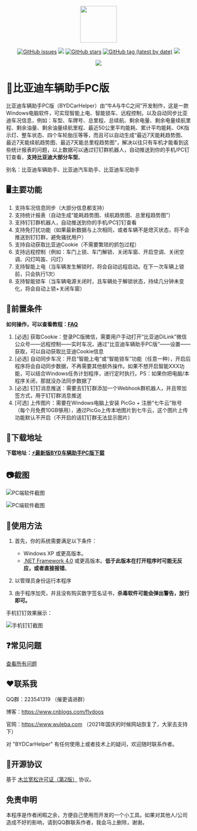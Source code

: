 <p align="center">
	<a><img width="100px" src="https://cdn.jsdelivr.net/gh/flydoos/BYDCarHelper/Images/Logo.png"/></a>
</p>
<p align="center">
	<a href="https://github.com/flydoos/BYDCarHelper/issues"><img alt="GitHub issues" src="https://img.shields.io/github/issues/flydoos/BYDCarHelper?style=flat-square"></a>
	<a href="https://www.microsoft.com/zh-cn/download/confirmation.aspx?id=17718"><img src="https://img.shields.io/badge/platform-windows-lightgrey.svg?style=flat-square"/></a>
	<a href="https://github.com/flydoos/BYDCarHelper/stargazers"><img alt="GitHub stars" src="https://img.shields.io/github/stars/flydoos/BYDCarHelper?style=flat-square"></a>
	<a href="https://github.com/flydoos/BYDCarHelper/tags"><img alt="GitHub tag (latest by date)" src="https://img.shields.io/github/v/tag/flydoos/BYDCarHelper?style=flat-square"></a>
	<a href="https://github.com/flydoos/BYDCarHelper/releases"><img src="https://img.shields.io/github/downloads/flydoos/BYDCarHelper/total.svg?style=flat-square"/></a>
</p>
<p align="center">
	<img src="https://cdn.jsdelivr.net/gh/flydoos/BYDCarHelper/Images/ClickStar.png"/>
</p>

# 👀比亚迪车辆助手PC版

比亚迪车辆助手PC版（BYDCarHelper）由“牛A与牛C之间”开发制作，这是一款Windows电脑软件，可实现智能上电、智能锁车、远程控制，以及自动同步比亚迪车况信息，例如：车型、车牌号、总里程、总续航、剩余电量、剩余电量续航里程、剩余油量、剩余油量续航里程、最近50公里平均能耗、累计平均能耗、OK指示灯、整车状态、四个车轮胎压等等，而且可以自动生成“最近7天能耗趋势图、最近7天能续航趋势图、最近7天能总里程趋势图”，解决以往只有车机才能看到这些统计报表的问题，以上数据可以通过钉钉群机器人，自动推送到你的手机/PC钉钉查看，**支持比亚迪大部分车型**。

别名：比亚迪车辆助手、比亚迪汽车助手、比亚迪车况助手

## 🖥️主要功能

1. 支持车况信息同步（大部分信息都支持）
2. 支持统计报表（自动生成“能耗趋势图、续航趋势图、总里程趋势图”）
3. 支持钉钉群机器人，自动推送到你的手机/PC钉钉查看
4. 支持免打扰功能（如果最新数据与上次相同，或者车辆不是熄灭状态，将不会推送到钉钉群，避免骚扰用户）
5. 支持自动获取比亚迪Cookie（不需要繁琐的抓包过程）
6. 支持远程控制（例如：车门上锁、车门解锁、关闭车窗、开启空调、关闭空调、闪灯鸣笛、闪灯）
7. 支持智能上电（当车辆发生解锁时，将会自动远程启动。在下一次车辆上锁前，只会执行1次）
8. 支持智能锁车（当车辆电源关闭时，且车辆处于解锁状态，持续几分钟未变化，将会自动上锁+关闭车窗）

## 📌前置条件

**如何操作，可以查看教程：[FAQ](FAQ.md)**

1. [必选] 获取Cookie：登录PC版微信，需要用户手动打开“比亚迪DiLink”微信公众号——远程控制——实时车况，通过“比亚迪车辆助手PC版”——设置——获取，可以自动获取比亚迪Cookie信息
2. [必选] 自动同步车况：开启“智能上电”或“智能锁车”功能（任意一种），开启后程序将会自动同步数据，不再需要其他额外操作。如果不想开启智能XXX功能，可以结合Windows任务计划程序，进行定时执行。PS：如果你把电脑/本程序关闭，那就没办法同步数据了
3. [必选] 钉钉消息推送：需要去钉钉群添加一个Webhook群机器人，并且带加签方式，用于钉钉群消息推送
4. [可选] 上传图片：需要在Windows电脑上安装 PicGo + 注册“七牛云”账号（每个月免费10GB够用），通过PicGo上传本地图片到七牛云，这个图片上传功能默认不开启（不开启的话钉钉群无法显示图片）

## 🔗下载地址

**下载地址：[⚡️最新版BYD车辆助手PC版下载](https://github.com/flydoos/BYDCarHelper/releases/latest)**

## 📷截图

![PC端软件截图](https://cdn.jsdelivr.net/gh/flydoos/BYDCarHelper/Images/PC-1.2.1.png)

![PC端软件截图](https://cdn.jsdelivr.net/gh/flydoos/BYDCarHelper/Images/SETTING-1.2.1.png)

## 🔨使用方法

1. 首先，你的系统需要满足以下条件：

    * Windows XP 或更高版本。
    * [.NET Framework 4.0](https://www.microsoft.com/zh-cn/download/confirmation.aspx?id=17718) 或更高版本。**低于此版本在打开程序时可能无反应，或者直接报错**。

2. 以管理员身份运行本程序

3. 由于程序加壳，并且没有购买数字签名证书，**杀毒软件可能会弹出警告，放行即可。**

手机钉钉效果展示：

![手机钉钉截图](https://cdn.jsdelivr.net/gh/flydoos/BYDCarHelper/Images/Mobile-1.0.0.png)

## ❓常见问题

[查看所有问题](FAQ.md)

## ❤联系我

QQ群：223541319 （催更请进群）

博客：https://www.cnblogs.com/flydoos

官网：https://www.wuleba.com （2021年国庆的时候网站恢复了，大家去支持下）

对 "BYDCarHelper" 有任何使用上或者技术上的疑问，欢迎随时联系作者。

## 📄开源协议

基于 [木兰宽松许可证（第2版）](http://license.coscl.org.cn/MulanPSL2/) 协议。

## 免责申明

本程序是作者闲暇之余，方便自己使用而开发的一个小工具。如果对其他人/公司造成不好的影响，请到QQ群联系作者，我会马上删除，谢谢。
